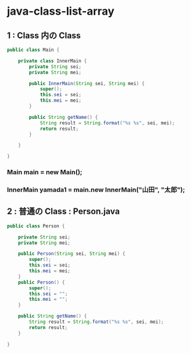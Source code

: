 # java-class-list-array

## 1 : Class 内の Class
```java
public class Main {

    private class InnerMain {
        private String sei;
        private String mei;

        public InnerMain(String sei, String mei) {
            super();
            this.sei = sei;
            this.mei = mei;
        }

        public String getName() {
            String result = String.format("%s %s", sei, mei);
            return result;
        }

    }

}
```
### Main main = new Main();
### InnerMain yamada1 = main.new InnerMain("山田", "太郎");

## 2 : 普通の Class : Person.java
```java
public class Person {

    private String sei;
    private String mei;

    public Person(String sei, String mei) {
        super();
        this.sei = sei;
        this.mei = mei;
    }
    public Person() {
        super();
        this.sei = "";
        this.mei = "";
    }

    public String getName() {
        String result = String.format("%s %s", sei, mei);
        return result;
    }

}
```
